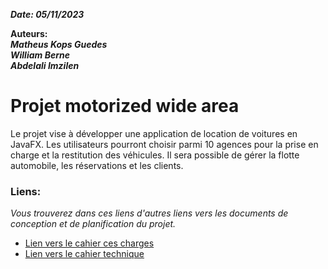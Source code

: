 _**Date: 05/11/2023**_  

**Auteurs:**  
**_Matheus Kops Guedes  
William Berne  
Abdelali Imzilen_**

# Projet motorized wide area

Le projet vise à développer une application de location de voitures en JavaFX. Les utilisateurs pourront choisir parmi 10 agences pour la prise en charge et la restitution des véhicules. Il sera possible de gérer la flotte automobile, les réservations et les clients.

### Liens:
_Vous trouverez dans ces liens d'autres liens vers les documents de conception et de planification du projet._
* [Lien vers le cahier ces charges](CahierDesCharges.md)
* [Lien vers le cahier technique](CahierTechnique.md)

